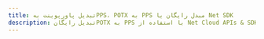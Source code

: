 ---title: تبدیل پاورپوینت بهPPS، POTX به PPS مبدل رایگان یا Net SDKdescription: تبدیل رایگانPOTX به PPS با استفاده از Net Cloud APIs & SDK. همچنین اسناد Microsoft PowerPoint را در Cloud ایجاد، ویرایش و رندر کنید.---